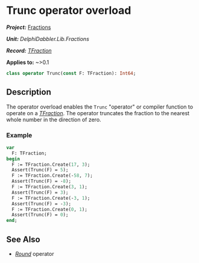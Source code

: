 # Trunc operator overload

***Project:*** [Fractions](../API.md)

***Unit:*** _DelphiDabbler.Lib.Fractions_

***Record:*** [_TFraction_](./TFraction.md)

**Applies to:** ~>0.1

```pascal
class operator Trunc(const F: TFraction): Int64;
```

## Description

The operator overload enables the `Trunc` "operator" or compiler function to operate on a [_TFraction_](./TFraction.md). The operator truncates the fraction to the nearest whole number in the direction of zero.

### Example

```pascal
var
  F: TFraction;
begin
  F := TFraction.Create(17, 3);
  Assert(Trunc(F) = 5);
  F := TFraction.Create(-58, 7);
  Assert(Trunc(F) = -8);
  F := TFraction.Create(3, 1);
  Assert(Trunc(F) = 3);
  F := TFraction.Create(-3, 1);
  Assert(Trunc(F) = -3);
  F := TFraction.Create(0, 1);
  Assert(Trunc(F) = 0);
end;
```

## See Also

* [_Round_](./TFraction-Round.md) operator
